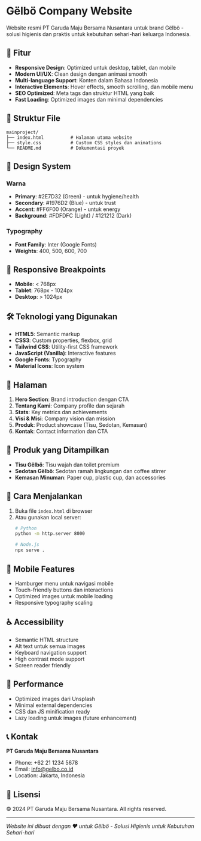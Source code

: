 # Gëlbö Company Website

Website resmi PT Garuda Maju Bersama Nusantara untuk brand Gëlbö - solusi higienis dan praktis untuk kebutuhan sehari-hari keluarga Indonesia.

## 🚀 Fitur

- **Responsive Design**: Optimized untuk desktop, tablet, dan mobile
- **Modern UI/UX**: Clean design dengan animasi smooth
- **Multi-language Support**: Konten dalam Bahasa Indonesia
- **Interactive Elements**: Hover effects, smooth scrolling, dan mobile menu
- **SEO Optimized**: Meta tags dan struktur HTML yang baik
- **Fast Loading**: Optimized images dan minimal dependencies

## 📁 Struktur File

```
mainproject/
├── index.html          # Halaman utama website
├── style.css           # Custom CSS styles dan animations
└── README.md           # Dokumentasi proyek
```

## 🎨 Design System

### Warna
- **Primary**: #2E7D32 (Green) - untuk hygiene/health
- **Secondary**: #1976D2 (Blue) - untuk trust
- **Accent**: #FF6F00 (Orange) - untuk energy
- **Background**: #FDFDFC (Light) / #121212 (Dark)

### Typography
- **Font Family**: Inter (Google Fonts)
- **Weights**: 400, 500, 600, 700

## 📱 Responsive Breakpoints

- **Mobile**: < 768px
- **Tablet**: 768px - 1024px
- **Desktop**: > 1024px

## 🛠️ Teknologi yang Digunakan

- **HTML5**: Semantic markup
- **CSS3**: Custom properties, flexbox, grid
- **Tailwind CSS**: Utility-first CSS framework
- **JavaScript (Vanilla)**: Interactive features
- **Google Fonts**: Typography
- **Material Icons**: Icon system

## 📄 Halaman

1. **Hero Section**: Brand introduction dengan CTA
2. **Tentang Kami**: Company profile dan sejarah
3. **Stats**: Key metrics dan achievements
4. **Visi & Misi**: Company vision dan mission
5. **Produk**: Product showcase (Tisu, Sedotan, Kemasan)
6. **Kontak**: Contact information dan CTA

## 🎯 Produk yang Ditampilkan

- **Tisu Gëlbö**: Tisu wajah dan toilet premium
- **Sedotan Gëlbö**: Sedotan ramah lingkungan dan coffee stirrer
- **Kemasan Minuman**: Paper cup, plastic cup, dan accessories

## 🔧 Cara Menjalankan

1. Buka file `index.html` di browser
2. Atau gunakan local server:
   ```bash
   # Python
   python -m http.server 8000
   
   # Node.js
   npx serve .
   ```

## 📱 Mobile Features

- Hamburger menu untuk navigasi mobile
- Touch-friendly buttons dan interactions
- Optimized images untuk mobile loading
- Responsive typography scaling

## ♿ Accessibility

- Semantic HTML structure
- Alt text untuk semua images
- Keyboard navigation support
- High contrast mode support
- Screen reader friendly

## 🚀 Performance

- Optimized images dari Unsplash
- Minimal external dependencies
- CSS dan JS minification ready
- Lazy loading untuk images (future enhancement)

## 📞 Kontak

**PT Garuda Maju Bersama Nusantara**
- Phone: +62 21 1234 5678
- Email: info@gelbo.co.id
- Location: Jakarta, Indonesia

## 📄 Lisensi

© 2024 PT Garuda Maju Bersama Nusantara. All rights reserved.

---

*Website ini dibuat dengan ❤️ untuk Gëlbö - Solusi Higienis untuk Kebutuhan Sehari-hari*
